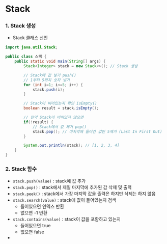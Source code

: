 # Stack

### 1. Stack 생성

- Stack 클래스 선언

```java
import java.util.Stack;

public class 스택 {
    public static void main(String[] args) {
        Stack<Integer> stack = new Stack<>(); // Stack 생성

        // Stack에 값 넣기 push()
        // 1부터 5까지 숫자 넣기
        for (int i=1; i<=5; i++) {
            stack.push(i);
        }

        // Stack이 비어있는지 확인 isEmpty()
        boolean result = stack.isEmpty();

        // 만약 Stack이 비어있지 않으면
        if(!result) {
            // Stack에서 값 제거 pop()
            stack.pop(); // 마지막에 들어간 값인 5제거 (Last In First Out)
        }

        System.out.println(stack); // [1, 2, 3, 4]
    }
}
```

### 2. Stack 함수

- `stack.push(value)` : stack에 값 추가
- `stack.pop()` : stack에서 제일 마지막에 추가된 값 삭제 및 출력
- `stack.peek()` : stack에서 가장 마지막 값을 출력은 하지만 삭제는 하지 않음
- `stack.search(value)` : stack에 값이 들어있는지 검색
  - 들어있으면 인덱스 반환
  - 없으면 -1 반환
- `stack.contains(value)` : stack이 값을 포함하고 있는지
  - 들어있으면 true
  - 없으면 false
-
